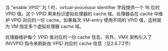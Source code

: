 
当 “enable VPID” 为 1 时，virtual-processor identifier 字段提供一个 16 位的 VPID 值。这个 VPID 用来标识虚拟处理器的 cache 域。处理器会在 cache 中维护 VPID 对应的一份 cache。如果每次 VM-entry 使用不同的 VPID 值，这样就为 VM 指定多个虚拟处理器 cache 域。

处理器维护每个 VPID 值对应的一份 cache 信息。另外，VMX 架构引入了 INVVPID 指令来刷新由 VPID 对应的 cache 信息（见2.6.7.2节）

